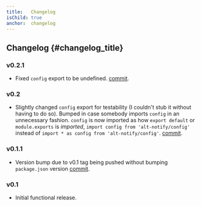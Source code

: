 ```yaml
---
title:   Changelog
isChild: true
anchor:  changelog
---
```


## Changelog {#changelog_title}

### v0.2.1

- Fixed `config` export to be undefined. [commit](https://github.com/sourcescript/alt-notify/commit/8a51d49a2ccf042708d22d4e8c9a1c14af521045).

### v0.2

- Slightly changed `config` export for testability (I couldn't stub it without having to do so). Bumped in case somebody imports `config` in an unnecessary fashion. `config` is now imported as how `export default` or `module.exports` is *imported*, `import config from 'alt-notify/config'` instead of `import * as config from 'alt-notify/config'`. [commit](https://github.com/sourcescript/alt-notify/commit/6aba11aabd603932fab6c3fd18f268ea32cba986).

### v0.1.1

- Version bump due to v0.1 tag being pushed without bumping `package.json` version [commit](https://github.com/sourcescript/alt-notify/commit/879c8b43aff72d10077686143762204b16cebddd).

### v0.1

- Initial functional release.
